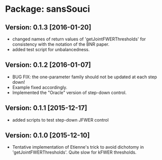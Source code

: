 # Package: sansSouci

## Version: 0.1.3 [2016-01-20]

* changed names of return values of 'getJointFWERThresholds' for consistency with the notation of the BNR paper.
* added test script for unbalancedness.

## Version: 0.1.2 [2016-01-07]

* BUG FIX: the one-parameter family should not be updated at each step down!
* Example fixed accordingly.
* Implemented the "Oracle" version of step-down control.

## Version: 0.1.1 [2015-12-17]

* added scripts to test step-down JFWER control

## Version: 0.1.0 [2015-12-10]

* Tentative implementation of Etienne's trick to avoid dichotomy in 'getJointFWERThresholds'. Quite slow for kFWER thresholds.



